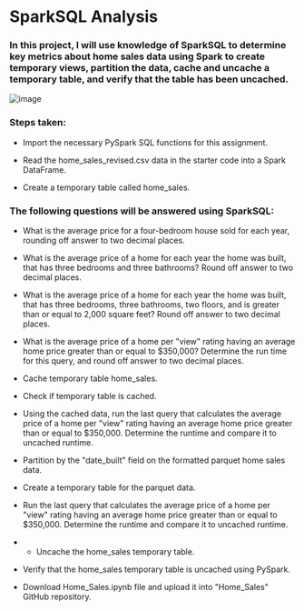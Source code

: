 # SparkSQL Analysis

### In this project, I will use knowledge of SparkSQL to determine key metrics about home sales data using Spark to create temporary views, partition the data, cache and uncache a temporary table, and verify that the table has been uncached.

![image](https://github.com/meehal0203/Home_sales/assets/146681542/79ed5e0a-65fc-403f-adfc-bb2410ad4b2a)


### Steps taken:

* Import the necessary PySpark SQL functions for this assignment.

* Read the home_sales_revised.csv data in the starter code into a Spark DataFrame.

* Create a temporary table called home_sales.

### The following questions will be answered using SparkSQL:

* What is the average price for a four-bedroom house sold for each year, rounding off answer to two decimal places.

* What is the average price of a home for each year the home was built, that has three bedrooms and three bathrooms? Round off answer to two decimal places.

* What is the average price of a home for each year the home was built, that has three bedrooms, three bathrooms, two floors, and is greater than or equal to 2,000 square feet? Round off answer to two decimal places.

* What is the average price of a home per "view" rating having an average home price greater than or equal to $350,000? Determine the run time for this query, and round off answer to two decimal places.

* Cache temporary table home_sales.

* Check if temporary table is cached.

* Using the cached data, run the last query that calculates the average price of a home per "view" rating having an average home price greater than or equal to $350,000. Determine the runtime and compare it to uncached runtime.

* Partition by the "date_built" field on the formatted parquet home sales data.

* Create a temporary table for the parquet data.

* Run the last query that calculates the average price of a home per "view" rating having an average home price greater than or equal to $350,000. Determine the runtime and compare it to uncached runtime.

* * Uncache the home_sales temporary table.

* Verify that the home_sales temporary table is uncached using PySpark.

* Download Home_Sales.ipynb file and upload it into "Home_Sales" GitHub repository.
